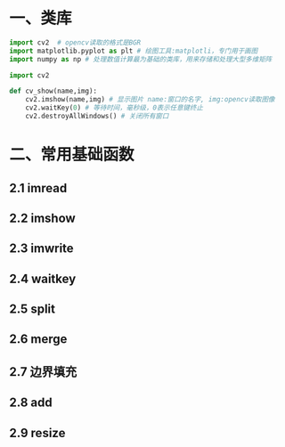 # 一、类库



```python
import cv2  # opencv读取的格式是BGR
import matplotlib.pyplot as plt # 绘图工具:matplotli，专门用于画图
import numpy as np # 处理数值计算最为基础的类库，用来存储和处理大型多维矩阵
```

```python
import cv2

def cv_show(name,img):
    cv2.imshow(name,img) # 显示图片 name:窗口的名字, img:opencv读取图像
    cv2.waitKey(0) # 等待时间，毫秒级，0表示任意键终止
    cv2.destroyAllWindows() # 关闭所有窗口
```

# 二、常用基础函数

## 2.1 imread

## 2.2 imshow

## 2.3 imwrite

## 2.4 waitkey

## 2.5 split

## 2.6 merge

## 2.7 边界填充

## 2.8 add

## 2.9 resize



